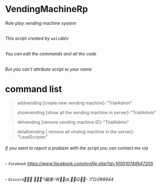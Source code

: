 # VendingMachineRp
###### Role play vending machine system

###### This script created by `walidDEV`

###### You can edit the commands and all the code
###### But you can't attribute script to your name

# command list
> addvending [create new vending machine]-"TrialAdmin"

> showvending [show all the vending machine in server]-"TrialAdmin"

> delvending [remove vending machine ID]-"TrialAdmin"

> delallvending [ remove all vinding machine in the server]-"LeadScripter"


###### If you want to report a problem with the script you can contact me via

###### - `Facebook`  https://www.facebook.com/profile.php?id=100010749547205

###### - `Discord`  ُُُ‘ًًً!偏差-WٌٌaLٌٌiD-ُُプロ✌#8944
